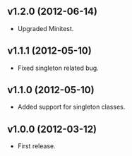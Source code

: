 ## v1.2.0 (2012-06-14)

* Upgraded Minitest.

## v1.1.1 (2012-05-10)

* Fixed singleton related bug.

## v1.1.0 (2012-05-10)

* Added support for singleton classes.

## v1.0.0 (2012-03-12)

* First release.
